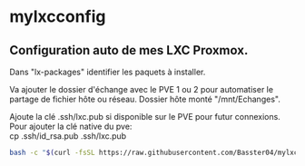 # mylxcconfig
Configuration auto de mes LXC Proxmox.
------------------------------------------------------------------------------
Dans "lx-packages" identifier les paquets à installer.  

Va ajouter le dossier d'échange avec le PVE 1 ou 2 pour automatiser le partage de fichier hôte ou réseau. Dossier hôte monté "/mnt/Echanges".  

Ajoute la clé .ssh/lxc.pub si disponible sur le PVE pour futur connexions. Pour ajouter la clé native du pve:  
cp .ssh/id_rsa.pub .ssh/lxc.pub  

```bash
bash -c "$(curl -fsSL https://raw.githubusercontent.com/Basster04/mylxcconfig/main/custom-all-templates.sh)"
